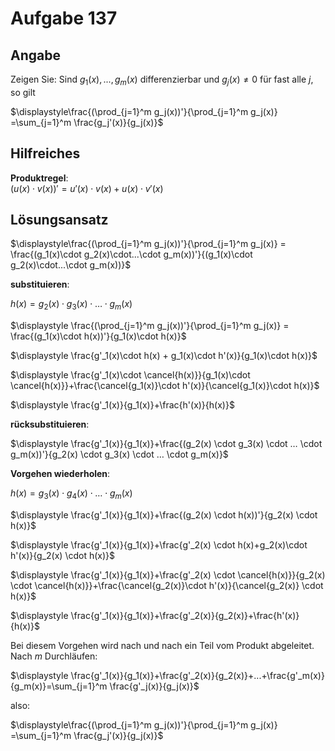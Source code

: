 # Aufgabe 137
## Angabe

Zeigen Sie: Sind $g_1(x),...,g_m(x)$ differenzierbar und $g_j(x) \neq 0$ für fast alle $j$, so gilt

$\displaystyle\frac{(\prod_{j=1}^m g_j(x))'}{\prod_{j=1}^m g_j(x)} =\sum_{j=1}^m \frac{g_j'(x)}{g_j(x)}$

## Hilfreiches

**Produktregel**: \
$(u(x)\cdot v(x))'=u'(x)\cdot v(x)+u(x)\cdot v'(x)$

## Lösungsansatz

$\displaystyle\frac{(\prod_{j=1}^m g_j(x))'}{\prod_{j=1}^m g_j(x)} = \frac{(g_1(x)\cdot g_2(x)\cdot...\cdot g_m(x))'}{(g_1(x)\cdot g_2(x)\cdot...\cdot g_m(x))}$

**substituieren**:

$h(x)=g_2(x) \cdot g_3(x) \cdot … \cdot  g_m(x)$

$\displaystyle \frac{(\prod_{j=1}^m g_j(x))'}{\prod_{j=1}^m g_j(x)} = \frac{(g_1(x)\cdot h(x))'}{g_1(x)\cdot h(x)}$

$\displaystyle \frac{g'_1(x)\cdot  h(x) + g_1(x)\cdot h'(x)}{g_1(x)\cdot h(x)}$

$\displaystyle \frac{g'_1(x)\cdot  \cancel{h(x)}}{g_1(x)\cdot \cancel{h(x)}}+\frac{\cancel{g_1(x)}\cdot h'(x)}{\cancel{g_1(x)}\cdot h(x)}$

$\displaystyle \frac{g'_1(x)}{g_1(x)}+\frac{h'(x)}{h(x)}$

**rücksubstituieren**:

$\displaystyle \frac{g'_1(x)}{g_1(x)}+\frac{(g_2(x) \cdot g_3(x) \cdot … \cdot  g_m(x))'}{g_2(x) \cdot g_3(x) \cdot … \cdot  g_m(x)}$

**Vorgehen wiederholen**:

$h(x)=g_3(x) \cdot g_4(x) \cdot … \cdot  g_m(x)$

$\displaystyle \frac{g'_1(x)}{g_1(x)}+\frac{(g_2(x) \cdot h(x))'}{g_2(x) \cdot h(x)}$

$\displaystyle \frac{g'_1(x)}{g_1(x)}+\frac{g'_2(x) \cdot h(x)+g_2(x)\cdot h'(x)}{g_2(x) \cdot h(x)}$

$\displaystyle \frac{g'_1(x)}{g_1(x)}+\frac{g'_2(x) \cdot \cancel{h(x)}}{g_2(x) \cdot \cancel{h(x)}}+\frac{\cancel{g_2(x)}\cdot h'(x)}{\cancel{g_2(x)} \cdot h(x)}$

$\displaystyle \frac{g'_1(x)}{g_1(x)}+\frac{g'_2(x)}{g_2(x)}+\frac{h'(x)}{h(x)}$

Bei diesem Vorgehen wird nach und nach ein Teil vom Produkt abgeleitet. \
Nach $m$ Durchläufen:

$\displaystyle \frac{g'_1(x)}{g_1(x)}+\frac{g'_2(x)}{g_2(x)}+...+\frac{g'_m(x)}{g_m(x)}=\sum_{j=1}^m \frac{g'_j(x)}{g_j(x)}$

also:

$\displaystyle\frac{(\prod_{j=1}^m g_j(x))'}{\prod_{j=1}^m g_j(x)} =\sum_{j=1}^m \frac{g_j'(x)}{g_j(x)}$